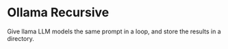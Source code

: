 # Ollama Recursive

Give llama LLM models the same prompt in a loop, and store the results in a directory.
